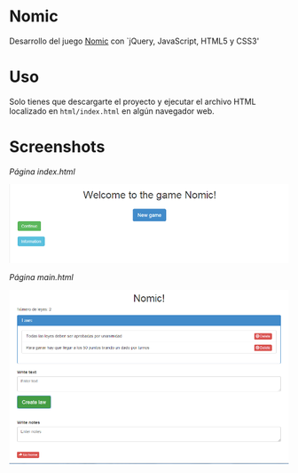 Nomic
=====
Desarrollo del juego [Nomic](http://es.wikipedia.org/wiki/Nomic_(juego)) con `jQuery, JavaScript, HTML5 y CSS3'  

Uso
===
Solo tienes que descargarte el proyecto y ejecutar el archivo HTML localizado en `html/index.html` en algún navegador web.

Screenshots
===========
*Página index.html*

![Alt text](screenshots/index.png "index.html")

*Página main.html*

![Alt text](screenshots/main.png "main.html")


